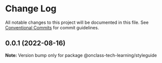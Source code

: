 # Change Log

All notable changes to this project will be documented in this file.
See [Conventional Commits](https://conventionalcommits.org) for commit guidelines.

## 0.0.1 (2022-08-16)

**Note:** Version bump only for package @onclass-tech-learning/styleguide
